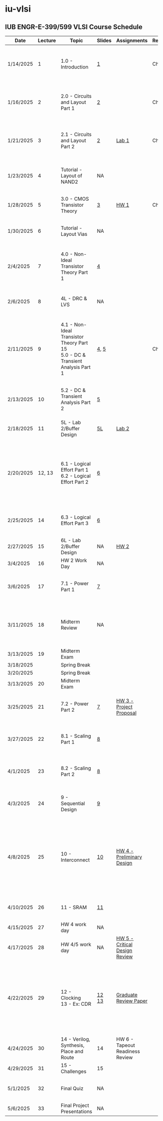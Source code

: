 # iu-vlsi
## IUB ENGR-E-399/599 VLSI Course Schedule

|Date|Lecture|Topic|Slides|Assignments|Reading|Due|Video Link|Lab Link|
|---|---|---|---|---|---|---|---|---|
|1/14/2025|1|1.0 - Introduction|[1](../Slides/1.0-Introduction.pptx)||Chp. 7||[1 - VLSI Design Lecture 1: Introduction to VLSI Design](https://iu.mediaspace.kaltura.com/media/t/1_07p5g8sa)||
|1/16/2025|2|2.0 - Circuits and Layout Part 1|[2](../Slides/2.0-Circuits-Layout.pptx)||Chp. 5||[2 - VLSI Design Lecture 2.0: Circuits and Layout Part 1](https://iu.mediaspace.kaltura.com/media/t/1_h1jicei6)||
|1/21/2025|3|2.1 - Circuits and Layout Part 2|[2](../Slides/2.0-Circuits-Layout.pptx)|[Lab 1](../HW/LAB_1.docx)|Chp. 6||[3 - VLSI Design Lecture 2.1: Circuits and Layout Part 2](https://iu.mediaspace.kaltura.com/media/t/1_4lk2ien0)|[3L - VLSI Design Lab 1: Intro to Lab 1](https://iu.mediaspace.kaltura.com/media/t/1_vuye49w6)|
|1/23/2025|4|Tutorial - Layout of NAND2|NA||||[4 - VLSI Design Tutorial: Layout of NAND2](https://iu.mediaspace.kaltura.com/media/t/1_v5uty58m)||
|1/28/2025|5|3.0 - CMOS Transistor Theory|[3](../Slides/3.0-Transistors.pptx)|[HW 1](../HW/HW1.md)|Chp. 11||[5 - Transistor Theory Lecture 3.0](https://iu.mediaspace.kaltura.com/media/t/1_23ieu5r5)||
|1/30/2025|6|Tutorial - Layout Vias|NA|||[Lab 1](../HW/LAB_1.docx)|[6 - VLSI Design Tutorial: Vias](https://iu.mediaspace.kaltura.com/media/t/1_ckm0xpls)||
|2/4/2025|7|4.0 - Non-Ideal Transistor Theory Part 1|[4](../Slides/4.0-Non-Ideal-Transistors.pptx)||||[7 - VLSI Design Lecture 4.1: Non-Ideal Transistor Theory Part 1](https://iu.mediaspace.kaltura.com/media/t/1_2b366691)||
|2/6/2025|8|4L - DRC & LVS|NA||||[8 - VLSI Design Tutorial: DRC & LVS](https://iu.mediaspace.kaltura.com/media/t/1_zpohh96u)||
|2/11/2025|9|4.1 - Non-Ideal Transistor Theory Part 15 <br> 5.0 - DC & Transient Analysis Part 1|[4](../Slides/4.0-Non-Ideal-Transistors.pptx), [5](../Slides/5.0-DC-Tran.pptx)||Chp. 12|[HW 1](../HW/HW1.md)<br>[HW 1 Solutions](../HW/HW_1_Solutions.pdf)|[9 - VLSI Design Lecture 4.2: Non-Ideal Transistor Theory Part 2 <br> 5.1: DC & Transient Analysis Part 1](https://iu.mediaspace.kaltura.com/media/t/1_zl9296ow)||
|2/13/2025|10|5.2 - DC & Transient Analysis Part 2|[5](../Slides/5.0-DC-Tran.pptx)|||[Lab 1+](../HW/LAB_1.docx)|[10 - 5.2: DC & Transient Analysis Part 2](https://iu.mediaspace.kaltura.com/media/t/1_cwttp12m)|[5L - VLSI Design Lab 2: Intro to Lab 2](https://iu.mediaspace.kaltura.com/media/t/1_h9zudkas)|
|2/18/2025|11|5L - Lab 2/Buffer Design|[5L](https://iu.mediaspace.kaltura.com/media/t/1_h9zudkas)|[Lab 2](../HW/LAB_2.docx)|||[11 - 5L: VLSI Design Lab: Intro to Lab 2](https://iu.mediaspace.kaltura.com/media/t/1_h9zudkas)||
|2/20/2025|12, 13|6.1 - Logical Effort Part 1<br>6.2 - Logical Effort Part 2|[6](../Slides/6.0-LogicalEffort.pptx)||||[12 - 6.1: VLSI Design Lecture 6.1: Logical Effort Part 1](https://iu.mediaspace.kaltura.com/media/t/1_uzarhskv)<br>[13 - 6.2: VLSI Design Lecture 6.2: Logical Effort Part 2](https://iu.mediaspace.kaltura.com/media/t/1_1o42bbwr)|[6L.1 - VLSI Design Lab/Tutorial: IU Standard Cell Library](https://iu.mediaspace.kaltura.com/media/t/1_nnn37wvl)|
|2/25/2025|14|6.3 - Logical Effort Part 3|[6](../Slides/6.0-LogicalEffort.pptx)||||[14 - 6.3: VLSI Design Lecture 6.3: Logical Effort Part 3](https://iu.mediaspace.kaltura.com/media/t/1_te524zun)|[6L.2 - VLSI Design Lab: Lab 2 Q&A](https://iu.mediaspace.kaltura.com/media/t/1_7jtnohaf)|
|2/27/2025|15|6L - Lab 2/Buffer Design|NA|[HW 2](../HW/HW2.md)||[Lab 2](../HW/LAB_2.docx)|NA|NA|
|3/4/2025|16|HW 2 Work Day|NA||||NA|NA|
|3/6/2025|17|7.1 - Power Part 1|[7](../Slides/7.0-Power.pptx)||||[17 - 7.1: VLSI Design Lecture 7.1: Power Part 1](https://iu.mediaspace.kaltura.com/media/t/1_k8tkfk56/367933772)|
|3/11/2025|18|Midterm Review|NA|||[HW 2](../HW/HW2.md)<br>[HW 2 Solutions (Part 1)](../HW/HW2_Part1_Solutions.pdf)<br>[HW 2 Solutions (Part 2)](../HW/HW2_Part2_Solutions.pdf)|[Midterm Review](https://iu.mediaspace.kaltura.com/media/t/1_7hmtlvy0)|
|3/13/2025|19|Midterm Exam|
|3/18/2025||Spring Break|
|3/20/2025||Spring Break|
|3/13/2025|20|Midterm Exam|
|3/25/2025|21|7.2 - Power Part 2|[7](../Slides/7.0-Power.pptx)|[HW 3 - Project Proposal](../HW/HW3.md)|||[21 - 7.2: VLSI Design Lecture 7.2: Power Part 2](https://iu.mediaspace.kaltura.com/media/t/1_s0bj34wr/367933772)|
|3/27/2025|22|8.1 - Scaling Part 1|[8](../Slides/8.0-Scaling.pptx)||||[22 - 8.1: VLSI Design Lecture 8.1: Scaling Part 1](https://iu.mediaspace.kaltura.com/media/t/1_wzynbgsn/367933772)|
|4/1/2025|23|8.2 - Scaling Part 2|[8](../Slides/8.0-Scaling.pptx)|||[HW 3](../HW/HW3.md)|[23 - 8.2: VLSI Design Lecture 8.2: Scaling Part 2](https://iu.mediaspace.kaltura.com/media/t/1_d83ejiog/367933772)|
|4/3/2025|24|9 - Sequential Design|[9](../Slides/9.0-SequentialDesign.pptx)||||[24 - 9: VLSI Design Lecture 9: Sequential Design](https://iu.mediaspace.kaltura.com/media/t/1_384b3ste/367933772)|
|4/8/2025|25|10 - Interconnect|[10](../Slides/10.0-Interconnect.pptx)|[HW 4 - Preliminary Design](../HW/HW4.md)|||[25 - 10: VLSI Design Lecture 10.1: Interconnect Part 1](https://iu.mediaspace.kaltura.com/media/t/1_ycf9q8dd)<br>[25 - 10: VLSI Design Lecture 10.2: Interconnect Part 2](https://iu.mediaspace.kaltura.com/media/t/1_txucquru)|
|4/10/2025|26|11 - SRAM|[11](../Slides/11.0-SRAM.pptx)||||[26 - 11: VLSI Design Lecture 11: SRAM](https://iu.mediaspace.kaltura.com/media/t/1_2qaqrm9y)|
|4/15/2025|27|HW 4 work day|NA||||NA||
|4/17/2025|28|HW 4/5 work day|NA|[HW 5 - Critical Design Review](../HW/HW5.md)|||NA|[28-Overview of the PDR](https://iu.mediaspace.kaltura.com/media/t/1_n6clm5ow)
|4/22/2025|29|12 - Clocking<br>13 - Ex: CDR|[12](../Slides/12.0-Clocking.pptx)<br>[13](../Slides/13.0-example_CDR.pptx)|[Graduate Review Paper](../HW/Graduate_review_paper_assignment.pdf)||[HW 4](../HW/HW4.md)|28 - 12: VLSI Design Lecture 12.1: Clocking Part 1<br>28 - 12: VLSI Design Lecture 12.2: Clocking Part 2|[29-Example CDR](https://iu.mediaspace.kaltura.com/media/t/1_8b8y6o4h)|
|4/24/2025|30|14 - Verilog, Synthesis, Place and Route|14|HW 6 - Tapeout Readiness Review|||||
|4/29/2025|31|15 - Challenges|15|||[HW 5](../HW/HW5.md)|||
|5/1/2025|32|Final Quiz|NA|||HW 6<br>[Graduate Review Papers](../HW/Graduate_review_paper_assignment.pdf)|||
|5/6/2025|33|Final Project Presentations|NA|||Final Project|||
